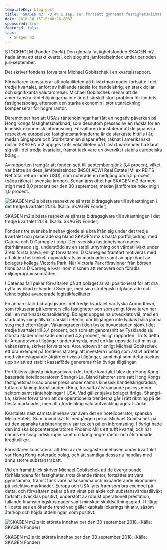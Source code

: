 ```yaml
---
templateKey: blog-post
title: 'SKAGEN m2: -3,4% i sep, ser fortsatt gynnsamt fastighetsklimat'
date: 2018-10-15T15:48:26.803Z
sponsored: true
featured: false
tags:
  - Skagen m2
---
```

STOCKHOLM (Fonder Direkt) Den globala fastighetsfonden SKAGEN m2 hade ännu ett starkt kvartal, och slog sitt jämförelseindex under perioden juli-september.



Det skriver fondens förvaltare Michael Gobitschek i en kvartalsrapport.



Förvaltaren konstaterar att volatiliteten på tillväxtmarknader fortsatte i det tredje kvartalet, anfört av ihållande rädsla för handelskrig, en stark dollar och signifikanta valutarörelser. Michael Gobitschek menar att de amerikanska räntehöjningarna inte är ett särskilt stort problem för landets fastighetsbolag, eftersom den starka ekonomin i stor utsträckning kompenserar för högre räntor. 



Däremot ser han att USA:s räntehöjningar har fått en negativ påverkan på Hong Kongs fastighetsmarknad, som dessutom pressas av en rädsla för en kinesisk ekonomisk inbromsning. Förvaltaren konstaterar att de japanska respektive europeiska fastighetsmarknaderna är de starkaste hittills i år, medan Singapore och Storbritannien släpar efter, räknat i amerikanska dollar. SKAGEN m2 uppges trots volatiliteten på tillväxtmarknader ha klarat sig väl i det tredje kvartalet, främst tack vare en övervikt i stabila europeiska bolag.



Av rapporten framgår att fonden sett till september sjönk 3,4 procent, vilket var bättre än dess jämförelseindex (MSCI ACWI Real Estate IMI ex REITS Net total return index USD), som noterade en nedgång om 5,5 procent (båda räknat i svenska kronor). Sedan årsskiftet har SKAGEN m2 därmed stigit med 8,0 procent per den 30 september, medan jämförelseindex stigit 1,0 procent.



![SKAGEN m2:s bästa respektive sämsta bidragsgivare till avkastningen i det tredje kvartalet 2018. (Källa: SKAGEN Fonder)](/img/561999301.png)

<span class="image-caption">SKAGEN m2:s bästa respektive sämsta bidragsgivare till avkastningen i det tredje kvartalet 2018. (Källa: SKAGEN Fonder)</span>

Fondens tre svenska innehav gjorde alla bra ifrån sig under det tredje kvartalet och placerade sig bland SKAGEN m2:s bästa portföljbidrag, med Catena och D Carnegie i topp. Den svenska fastighetsmarknaden återhämtade sig, understödd av en stabil uthyrning och värdetillväxt under årets första halva, enligt förvaltaren. D Carnegies framfart motiveras med att aktien helt enkelt uppvärderats av marknaden samt av uppköpet av bolagets kollega Victoria Park. När Victoria Park försvinner från börsen finns bara D Carnegie kvar inom nischen att renovera och förädla miljonprogramsområden.



I Catenas fall pekar förvaltaren på att bolaget är väl positionerat för att dra nytta av ökad e-handel i Sverige, med sina strategiskt utplacerade och teknologiskt avancerade logistikfaciliteter. 



En annan stark bidragsgivare i det tredje kvartalet var tyska Aroundtown, som fokuserar på kommersiella fastigheter och som enligt förvaltaren har del i en marknadskonsolidering. Bolaget uppges ha utvecklats väl, med en stark uthyrningstillväxt särskilt i Berlin, där tillgången inte lyckas hålla jämna steg med efterfrågan. Vakansgraden i den tyska huvudstaden sjönk i det tredje kvartalet till 3,4 procent, och som ett genomsnitt av Tysklands sju största städer minskade den med 4,3 procent, enligt rapporten. Trots detta är Aroundtowns tillgångar underuthyrda, med en klar uppsida i att minska vakanserna, skriver förvaltaren. Aroundtown är enligt Michael Gobitschek ett bra exempel på fondens strategi att investera i bolag som aktivt arbetar med värdeskapande åtgärder i vissa tillgångar, samtidigt som detta backas upp av att ett stabilt kassaflöde genereras från övriga tillgångar.



Portföljens sämsta bidragsgivare i det tredje kvartalet blev den Hong Kong-baserade hotelloperatören Shangri-La. Bland faktorer som satt Hong Kongs fastighetsmarknad under press under nämns kinesisk handelskrigsrädsla, tuffare utlåningsförhållanden i Kina, fortsatta åtstramande policys inom sektorn samt räntehöjningar i USA. Vad gäller själva bolaget ifråga, Shangri-La, skriver förvaltaren att de operationella trenderna går i rätt riktning på de flesta marknader, men att ofördelaktig valutautveckling agerat sänke. 



Kvartalets näst sämsta innehav var även det en hotelloperatör, spanska Melia Hotels. Som huvudskäl till nedgången pekar Michael Gobitschek på att den spanska turistnäringen visar tecken på en inbromsning. I övrigt hade den indiska köpcenteroperatören Phoenix Mills ett tufft kvartal, och här nämns en svag indisk rupie samt oro kring högre räntor och åtstramade kreditvillkor. 



Förvaltaren konstaterar att fem av de svagaste innehaven under kvartalet var Hong Kong-noterade bolag, och att samtliga dessa nu handlas med ännu större substansrabatt.



Vid en framåtblick skriver Michael Gobitschek att de övergripande förhållandena för fastigheter, trots ökande räntor, fortsätter att vara gynnsamma, främst tack vare hälsosamma och expanderande ekonomier på selektiva marknader. Europa och USA lyfts fram som bra exempel på detta, och förvaltaren pekar på att vinst per aktie och substansvärdestillväxt fortsatt utvecklas positivt, understött av robust operationell prestation, fallande finansieringskostnader samt minskad skuldsättningsgrad. I tillägg till detta ses en ökande trend vad gäller kapitalallokeringsinitiativ, såsom återköp och höjda utdelningar, som positivt.

![SKAGEN m2:s tio största innehav per den 30 september 2018. (Källa: SKAGEN Fonder)](/img/561999302.png)

<span class="image-caption">SKAGEN m2:s tio största innehav per den 30 september 2018. (Källa: SKAGEN Fonder)</span>
